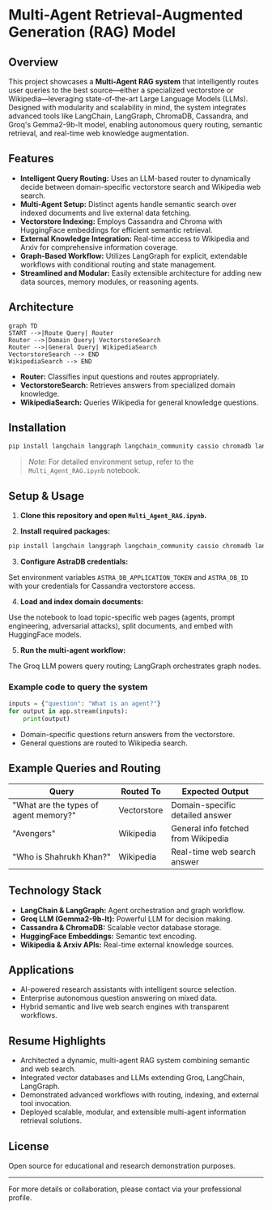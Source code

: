 # Multi-Agent Retrieval-Augmented Generation (RAG) Model

## Overview

This project showcases a **Multi-Agent RAG system** that intelligently routes user queries to the best source—either a specialized vectorstore or Wikipedia—leveraging state-of-the-art Large Language Models (LLMs). Designed with modularity and scalability in mind, the system integrates advanced tools like LangChain, LangGraph, ChromaDB, Cassandra, and Groq's Gemma2-9b-It model, enabling autonomous query routing, semantic retrieval, and real-time web knowledge augmentation.

## Features

- **Intelligent Query Routing:** Uses an LLM-based router to dynamically decide between domain-specific vectorstore search and Wikipedia web search.
- **Multi-Agent Setup:** Distinct agents handle semantic search over indexed documents and live external data fetching.
- **Vectorstore Indexing:** Employs Cassandra and Chroma with HuggingFace embeddings for efficient semantic retrieval.
- **External Knowledge Integration:** Real-time access to Wikipedia and Arxiv for comprehensive information coverage.
- **Graph-Based Workflow:** Utilizes LangGraph for explicit, extendable workflows with conditional routing and state management.
- **Streamlined and Modular:** Easily extensible architecture for adding new data sources, memory modules, or reasoning agents.

## Architecture

```mermaid
graph TD
START -->|Route Query| Router
Router -->|Domain Query| VectorstoreSearch
Router -->|General Query| WikipediaSearch
VectorstoreSearch --> END
WikipediaSearch --> END
```

- **Router:** Classifies input questions and routes appropriately.
- **VectorstoreSearch:** Retrieves answers from specialized domain knowledge.
- **WikipediaSearch:** Queries Wikipedia for general knowledge questions.

## Installation

```bash
pip install langchain langgraph langchain_community cassio chromadb langchain_huggingface tiktoken langchain-groq langchainhub arxiv wikipedia
```

> *Note:* For detailed environment setup, refer to the `Multi_Agent_RAG.ipynb` notebook.

## Setup & Usage

1. **Clone this repository and open `Multi_Agent_RAG.ipynb`.**

2. **Install required packages:**

```bash
pip install langchain langgraph langchain_community cassio chromadb langchain_huggingface tiktoken langchain-groq langchainhub arxiv wikipedia
```

3. **Configure AstraDB credentials:**

Set environment variables `ASTRA_DB_APPLICATION_TOKEN` and `ASTRA_DB_ID` with your credentials for Cassandra vectorstore access.

4. **Load and index domain documents:**

Use the notebook to load topic-specific web pages (agents, prompt engineering, adversarial attacks), split documents, and embed with HuggingFace models.

5. **Run the multi-agent workflow:**

The Groq LLM powers query routing; LangGraph orchestrates graph nodes.

### Example code to query the system

```python
inputs = {"question": "What is an agent?"}
for output in app.stream(inputs):
    print(output)
```

- Domain-specific questions return answers from the vectorstore.
- General questions are routed to Wikipedia search.

## Example Queries and Routing

| Query                                  | Routed To      | Expected Output                        |
|---------------------------------------|----------------|----------------------------------------|
| "What are the types of agent memory?" | Vectorstore    | Domain-specific detailed answer        |
| "Avengers"                            | Wikipedia      | General info fetched from Wikipedia    |
| "Who is Shahrukh Khan?"               | Wikipedia      | Real-time web search answer            |

## Technology Stack

- **LangChain & LangGraph:** Agent orchestration and graph workflow.
- **Groq LLM (Gemma2-9b-It):** Powerful LLM for decision making.
- **Cassandra & ChromaDB:** Scalable vector database storage.
- **HuggingFace Embeddings:** Semantic text encoding.
- **Wikipedia & Arxiv APIs:** Real-time external knowledge sources.

## Applications

- AI-powered research assistants with intelligent source selection.
- Enterprise autonomous question answering on mixed data.
- Hybrid semantic and live web search engines with transparent workflows.

## Resume Highlights

- Architected a dynamic, multi-agent RAG system combining semantic and web search.
- Integrated vector databases and LLMs extending Groq, LangChain, LangGraph.
- Demonstrated advanced workflows with routing, indexing, and external tool invocation.
- Deployed scalable, modular, and extensible multi-agent information retrieval solutions.

## License

Open source for educational and research demonstration purposes.

---

For more details or collaboration, please contact via your professional profile.

